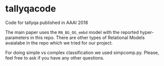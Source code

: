 # tallyqacode
Code for tallyqa published in AAAI 2018


The main paper uses the `RN_BG_OG_embd` model with the reported hyper-parameters in this repo.
There are other types of Relational Models avaialabe in the repo which we tried for our project.

For doing simple vs complex classification we used simpcomp.py.
Please, feel free to ask if you have any other questions.
